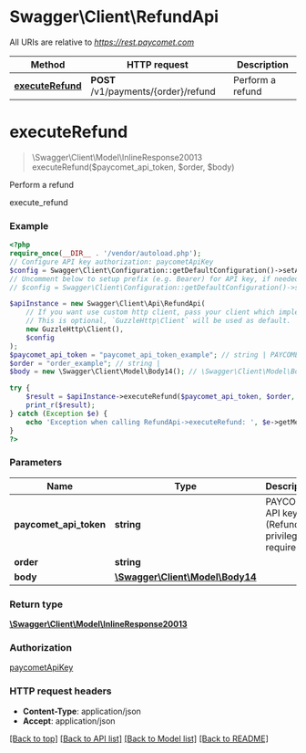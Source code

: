 # Swagger\Client\RefundApi

All URIs are relative to *https://rest.paycomet.com*

Method | HTTP request | Description
------------- | ------------- | -------------
[**executeRefund**](RefundApi.md#executerefund) | **POST** /v1/payments/{order}/refund | Perform a refund

# **executeRefund**
> \Swagger\Client\Model\InlineResponse20013 executeRefund($paycomet_api_token, $order, $body)

Perform a refund

execute_refund

### Example
```php
<?php
require_once(__DIR__ . '/vendor/autoload.php');
// Configure API key authorization: paycometApiKey
$config = Swagger\Client\Configuration::getDefaultConfiguration()->setApiKey('PAYCOMET-API-TOKEN', 'YOUR_API_KEY');
// Uncomment below to setup prefix (e.g. Bearer) for API key, if needed
// $config = Swagger\Client\Configuration::getDefaultConfiguration()->setApiKeyPrefix('PAYCOMET-API-TOKEN', 'Bearer');

$apiInstance = new Swagger\Client\Api\RefundApi(
    // If you want use custom http client, pass your client which implements `GuzzleHttp\ClientInterface`.
    // This is optional, `GuzzleHttp\Client` will be used as default.
    new GuzzleHttp\Client(),
    $config
);
$paycomet_api_token = "paycomet_api_token_example"; // string | PAYCOMET API key (Refund privilege required)
$order = "order_example"; // string | 
$body = new \Swagger\Client\Model\Body14(); // \Swagger\Client\Model\Body14 | 

try {
    $result = $apiInstance->executeRefund($paycomet_api_token, $order, $body);
    print_r($result);
} catch (Exception $e) {
    echo 'Exception when calling RefundApi->executeRefund: ', $e->getMessage(), PHP_EOL;
}
?>
```

### Parameters

Name | Type | Description  | Notes
------------- | ------------- | ------------- | -------------
 **paycomet_api_token** | **string**| PAYCOMET API key (Refund privilege required) |
 **order** | **string**|  |
 **body** | [**\Swagger\Client\Model\Body14**](../Model/Body14.md)|  | [optional]

### Return type

[**\Swagger\Client\Model\InlineResponse20013**](../Model/InlineResponse20013.md)

### Authorization

[paycometApiKey](../../README.md#paycometApiKey)

### HTTP request headers

 - **Content-Type**: application/json
 - **Accept**: application/json

[[Back to top]](#) [[Back to API list]](../../README.md#documentation-for-api-endpoints) [[Back to Model list]](../../README.md#documentation-for-models) [[Back to README]](../../README.md)

